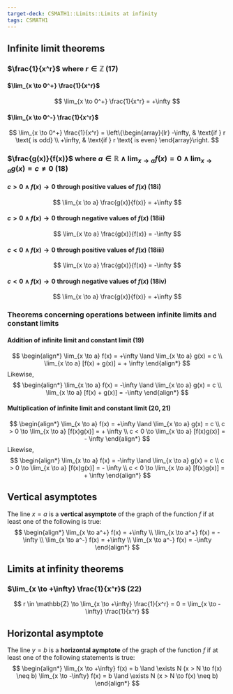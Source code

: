```yaml
---
target-deck: CSMATH1::Limits::Limits at infinity
tags: CSMATH1
---
```


## Infinite limit theorems

### $\frac{1}{x^r}$ where $r \in \mathbb{Z}$ (17)

#### $\lim_{x \to 0^+} \frac{1}{x^r}$

$$
\lim_{x \to 0^+} \frac{1}{x^r} = +\infty
$$
<!--ID: 1706793211587-->


#### $\lim_{x \to 0^-} \frac{1}{x^r}$

$$
\lim_{x \to 0^+} \frac{1}{x^r} = \left\{\begin{array}{lr}
-\infty, & \text{if } r \text{ is odd} \\
+\infty, & \text{if } r \text{ is even} 
\end{array}\right.
$$
<!--ID: 1706793211594-->


### $\frac{g(x)}{f(x)}$ where $a \in \mathbb{R} \land \lim_{x \to a} f(x)=0 \land \lim_{x \to a} g(x)=c \neq0$ (18)

#### $c > 0 \land f(x) \to 0$ through positive values of $f(x)$ (18i)

$$
\lim_{x \to a} \frac{g(x)}{f(x)} = +\infty
$$
<!--ID: 1706696346761-->


#### $c > 0 \land f(x) \to 0$ through negative values of $f(x)$ (18ii)

$$
\lim_{x \to a} \frac{g(x)}{f(x)} = -\infty
$$
<!--ID: 1706696346767-->


#### $c < 0 \land f(x) \to 0$ through positive values of $f(x)$ (18iii)

$$
\lim_{x \to a} \frac{g(x)}{f(x)} = -\infty
$$
<!--ID: 1706696346771-->


#### $c < 0 \land f(x) \to 0$ through negative values of $f(x)$ (18iv)

$$
\lim_{x \to a} \frac{g(x)}{f(x)} = +\infty
$$
<!--ID: 1706696346775-->

### Theorems concerning operations between infinite limits and constant limits

#### Addition of infinite limit and constant limit (19)

$$
\begin{align*}
\lim_{x \to a} f(x) = +\infty \land \lim_{x \to a} g(x) = c \\
\lim_{x \to a} [f(x) + g(x)] = + \infty
\end{align*}
$$
Likewise,
$$
\begin{align*}
\lim_{x \to a} f(x) = -\infty \land \lim_{x \to a} g(x) = c \\
\lim_{x \to a} [f(x) + g(x)] = -\infty
\end{align*}
$$
<!--ID: 1706792001180-->

#### Multiplication of infinite limit and constant limit (20, 21)

$$
\begin{align*}
\lim_{x \to a} f(x) = +\infty \land \lim_{x \to a} g(x) = c \\
c > 0 \to \lim_{x \to a} [f(x)g(x)] = + \infty \\
c < 0 \to \lim_{x \to a} [f(x)g(x)] = - \infty
\end{align*}
$$
Likewise,
$$
\begin{align*}
\lim_{x \to a} f(x) = -\infty \land \lim_{x \to a} g(x) = c \\
c > 0 \to \lim_{x \to a} [f(x)g(x)] = - \infty \\
c < 0 \to \lim_{x \to a} [f(x)g(x)] = + \infty
\end{align*}
$$
<!--ID: 1706793211597-->


## Vertical asymptotes

The line $x = a$ is a **vertical asymptote** of the graph of the function $f$ if at least one of the following is true:
$$
\begin{align*}
\lim_{x \to a^+} f(x) = +\infty \\
\lim_{x \to a^+} f(x) = -\infty \\
\lim_{x \to a^-} f(x) = +\infty \\
\lim_{x \to a^-} f(x) = -\infty
\end{align*}
$$
<!--ID: 1706793211601-->


## Limits at infinity theorems

### $\lim_{x \to +\infty} \frac{1}{x^r}$ (22)

$$
r \in \mathbb{Z} \to \lim_{x \to +\infty} \frac{1}{x^r} = 0 = \lim_{x \to -\infty} \frac{1}{x^r}
$$
<!--ID: 1706793211604-->


## Horizontal asymptote

The line $y = b$ is a **horizontal aymptote** of the graph of the function $f$ if at least one of the following statements is true:
$$
\begin{align*}
\lim_{x \to +\infty} f(x) = b \land \exists N (x > N \to f(x) \neq b)
\lim_{x \to -\infty} f(x) = b \land \exists N (x > N \to f(x) \neq b)
\end{align*}
$$
<!--ID: 1706793211609-->
